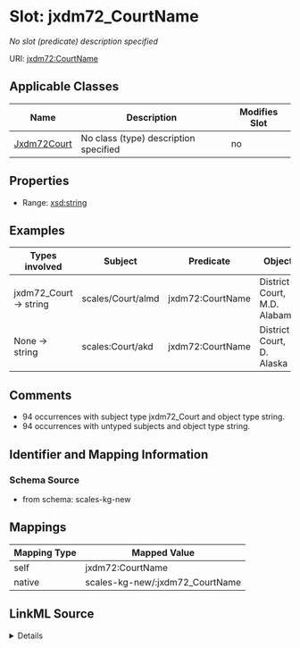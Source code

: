 

# Slot: jxdm72_CourtName


_No slot (predicate) description specified_





URI: [jxdm72:CourtName](http://release.niem.gov/niem/domains/jxdm/7.2/#CourtName)



<!-- no inheritance hierarchy -->





## Applicable Classes

| Name | Description | Modifies Slot |
| --- | --- | --- |
| [Jxdm72Court](../classes/Jxdm72Court.md) | No class (type) description specified |  no  |







## Properties

* Range: [xsd:string](xsd:string)






## Examples

| Types involved | Subject | Predicate | Object |
| --- | --- | --- | --- |
| jxdm72_Court → string | scales/Court/almd | jxdm72:CourtName | District Court, M.D. Alabama |
| None → string | scales:Court/akd | jxdm72:CourtName | District Court, D. Alaska |


## Comments

* 94 occurrences with subject type jxdm72_Court and object type string.
* 94 occurrences with untyped subjects and object type string.

## Identifier and Mapping Information







### Schema Source


* from schema: scales-kg-new




## Mappings

| Mapping Type | Mapped Value |
| ---  | ---  |
| self | jxdm72:CourtName |
| native | scales-kg-new/:jxdm72_CourtName |




## LinkML Source

<details>

```yaml
name: jxdm72_CourtName
description: No slot (predicate) description specified
comments:
- 94 occurrences with subject type jxdm72_Court and object type string.
- 94 occurrences with untyped subjects and object type string.
examples:
- description: jxdm72_Court → string
  object:
    example_object: District Court, M.D. Alabama
    example_object_type: string
    example_predicate: jxdm72:CourtName
    example_subject: scales/Court/almd
    example_subject_type: jxdm72_Court
- description: None → string
  object:
    example_object: District Court, D. Alaska
    example_object_type: string
    example_predicate: jxdm72:CourtName
    example_subject: scales:Court/akd
    example_subject_type: None
from_schema: scales-kg-new
rank: 1000
slot_uri: jxdm72:CourtName
alias: jxdm72_CourtName
domain_of:
- jxdm72_Court
range: string

```
</details>